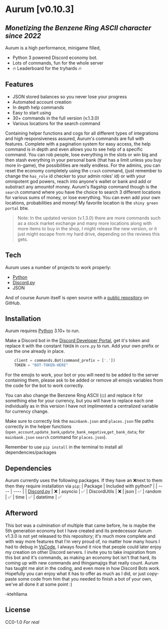 # Aurum [v0.10.3]
## _Monetizing the Benzene Ring ASCII character since 2022_

Aurum is a high performance, minigame filled,

- Python 3 powered Discord economy bot.
- Lots of commands, fun for the whole server
- 🔥 Leaderboard for the tryhards 🔥

## Features

- JSON stored balances so you never lose your progress
- Automated account creation
- In depth help commands
- Easy to start using
- 30+ commands in the full version (v.1.3.0)
- Various locations for the search command

Containing helper functions and cogs for all different types of integrations and high
responsiveness assured, Aurum's commands are full with features. Complete with a
pagination system for easy access, the help command is in depth and even allows
you to see help of a specific command. You can rob people, lose everything in the slots
or win big and then stash everything in your personal bank (that has a limit unless you buy more in-game),
the possibilities are really endless. For the admins, you can reset the economy completely 
using the `crash` command, (just remember to change the `has_role` id checker to your admin roles' id) 
or with your omnipotent god powers, reach into anyone's wallet or bank and add or substract any amountof money. 
Aurum's flagship command though is the `search` command where you have the choice to search 3 different
locations for various sums of money, or lose everything. You can even add your own locations, probabilities
and money! My favorite location is the `shiny green portal` btw.

> Note:
In the updated version (v.1.3.0) there are more commands such as a stock market exchange
and many more locations along with more items to buy in the shop, I might release the
new version, or it just might escape from my hard drive, depending on the reviews
this gets.

## Tech
Aurum uses a number of projects to work properly:

- [Python](https://www.python.org/downloads/)
- [Discord.py](https://discordpy.readthedocs.io/)
- JSON

And of course Aurum itself is open source with a [public repository](https://github.com/ktehllama/Aurum/)
on GitHub.

## Installation
Aurum requires [Python](https://www.python.org/downloads/) 3.10+ to run.

Make a Discord bot in the [Discord Developer Portal](https://discord.com/developers/docs/intro),
get it's token and replace it with the constant `TOKEN` in `core.py` to run. Add your own
prefix or use the one already in place.
```python
    client = commands.Bot(command_prefix = ['.'])
    TOKEN = "BOT-TOKEN-HERE"
```
For the emojis to work, your bot or you will need to be added to the server containing them, 
please ask to be added or remove all emojis variables from the code for the bot to work correctly.

You can also change the Benzene Ring ASCII (`⌬`) and replace it for something else for your currency, but
you will have to replace each one individually as in this version I have not implimented a centralized
variable for currency change.

Make sure to correctly link the `mainbank.json` and `places.json` file paths correctly in the helper functions 
(`open_account`,`update_bank`,`update_bank_negative`,`get_bank_data`; for `mainbank.json`
`search` command for `places.json`).

Remember to use `pip install` in the terminal to install all dependencies/packages

## Dependencies
Aurum currently uses the following packages.
If they have an ❌next to them then they require
installation via `pip`:
| Package | Included with python? |
| ---- | ---- |
| [Discord.py](https://discordpy.readthedocs.io/) | ❌
| asyncio | ✅
| DiscordUtils | ❌
| json | ✅
| random | ✅
| time | ✅
| datetime | ✅

## Afterword
This bot was a culmination of multiple that came before, he is maybe the 5th generation economy bot
I have created and its predecessor Aurum v1.3.0 is not yet released to this repository; it's much more
complete and with way more features that I'm very proud of, no matter how many hours I had to
debug in [VsCode](https://code.visualstudio.com/), I always found it nice that people could later enjoy
my creation on other Discord servers. I invite you to take inspiration from this bot and it's commands,
as making an economy bot isn't that hard, its coming up with new commands and thingamajigs that really count.
Aurum has taught me alot in the coding, and even more in how Discord Bots work. Hopefully you can enjoy
what it has to offer as much as I did, or just copy-paste some code from him that you needed to finish a 
bot of your own, we've all done it at some point :)

-ktehllama

## License
CC0-1.0
_For real_
